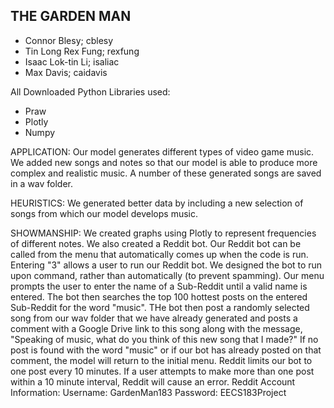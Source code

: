 THE GARDEN MAN
------------------------------
- Connor Blesy; cblesy
- Tin Long Rex Fung; rexfung
- Isaac Lok-tin Li; isaliac
- Max Davis; caidavis

All Downloaded Python Libraries used:
* Praw
* Plotly
* Numpy

APPLICATION:
Our model generates different types of video game music. We added new songs and notes so that our model is able to produce more complex and realistic music. A number of these generated songs are saved in a wav folder.

HEURISTICS:
We generated better data by including a new selection of songs from which our model develops music.

SHOWMANSHIP:
We created graphs using Plotly to represent frequencies of different notes. We also created a Reddit bot. Our Reddit bot can be called from the menu that automatically comes up when the code is run. Entering "3" allows a user to run our Reddit bot. We designed the bot to run upon command, rather than automatically (to prevent spamming). Our menu prompts the user to enter the name of a Sub-Reddit until a valid name is entered. The bot then searches the top 100 hottest posts on the entered Sub-Reddit for the word "music". THe bot then post a randomly selected song from our wav folder that we have already generated and posts a comment with a Google Drive link to this song along with the message, "Speaking of music, what do you think of this new song that I made?" If no post is found with the word "music" or if our bot has already posted on that comment, the model will return to the initial menu. Reddit limits our bot to one post every 10 minutes. If a user attempts to make more than one post within a 10 minute interval, Reddit will cause an error.
Reddit Account Information:
Username: GardenMan183
Password: EECS183Project
